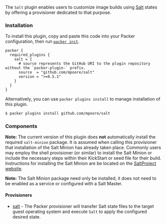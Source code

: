 The `Salt` plugin enables users to customize image builds using [Salt](https://saltproject.io) states by offering a provisioner dedicated to that purpose.

### Installation

To install this plugin, copy and paste this code into your Packer configuration, then run [`packer init`](https://www.packer.io/docs/commands/init).

```hcl
packer {
  required_plugins {
    salt = {
      # source represents the GitHub URI to the plugin repository without the `packer-plugin-` prefix.
      source  = "github.com/mpoore/salt"
      version = ">=0.5.1"
    }
  }
}
```

Alternatively, you can use `packer plugins install` to manage installation of this plugin.

```sh
$ packer plugins install github.com/mpoore/salt
```

### Components

**Note:** The current version of this plugin does **not** automatically install the required `salt-minion` package. It is assumed when calling this provisioner that installation of the Salt Minion has already taken place. Commonly users may employ the shell provisioner (or similar) to install the Salt Minion or include the necessary steps within their KickStart or seed file for their build. Instructions for installing the Salt Minion are be located on the [SaltProject website](https://docs.saltproject.io/salt/install-guide/en/latest/).

**Note:** The Salt Minion package need only be installed, it does not need to be enabled as a service or configured with a Salt Master.

#### Provisioners

- [salt](https://developer.hashicorp.com/packer/integrations/mpoore/salt/latest/components/provisioner/salt) - The Packer provisioner will transfer Salt state files to the target guest operating system and execute `Salt` to apply the configured desired state.